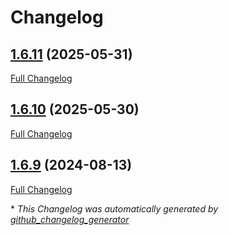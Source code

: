# Changelog

## [1.6.11](https://github.com/GameFrameX/com.gameframex.unity.yasirkula.debugconsole/tree/1.6.11) (2025-05-31)

[Full Changelog](https://github.com/GameFrameX/com.gameframex.unity.yasirkula.debugconsole/compare/1.6.10...1.6.11)

## [1.6.10](https://github.com/GameFrameX/com.gameframex.unity.yasirkula.debugconsole/tree/1.6.10) (2025-05-30)

[Full Changelog](https://github.com/GameFrameX/com.gameframex.unity.yasirkula.debugconsole/compare/1.6.9...1.6.10)

## [1.6.9](https://github.com/GameFrameX/com.gameframex.unity.yasirkula.debugconsole/tree/1.6.9) (2024-08-13)

[Full Changelog](https://github.com/GameFrameX/com.gameframex.unity.yasirkula.debugconsole/compare/271be5aac5c2ebb0b91a0db9b15221387e9184b0...1.6.9)



\* *This Changelog was automatically generated by [github_changelog_generator](https://github.com/github-changelog-generator/github-changelog-generator)*
